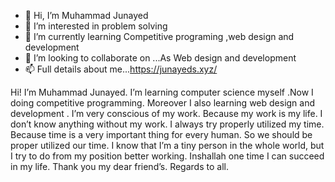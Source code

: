 - 👋 Hi, I’m Muhammad Junayed
- 👀 I’m interested in problem solving 
- 🌱 I’m currently learning Competitive programing ,web design and development
- 💞️ I’m looking to collaborate on ...As Web design and development
- 📫 Full details about me...https://junayeds.xyz/


Hi! I’m Muhammad Junayed.  I’m learning computer science myself​ .Now I doing competitive  programming. Moreover  I  also learning web design and development . I’m very conscious of my work. Because my work is my life. I don’t know anything without my work. I always try properly utilized my time. Because time is a very important thing for every human. So we should be proper utilized our time. I know that I’m a tiny person in the whole world, but I try to do from my position better working. Inshallah one time I can succeed in my life.
Thank you my dear friend’s.
Regards to all.

